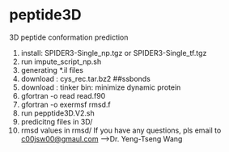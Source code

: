 # peptide3D
3D peptide conformation prediction
1. install: SPIDER3-Single_np.tgz or  SPIDER3-Single_tf.tgz
2. run impute_script_np.sh
3. generating *.il files
4. download : cys_rec.tar.bz2 ##ssbonds 
5. download : tinker bin: minimize dynamic protein
6. gfortran -o read read.f90
7. gfortran -o exermsf rmsd.f
8. run pepptide3D.V2.sh
9. predicitng files in 3D/
10. rmsd values in rmsd/
If you have any questions, pls email to c00jsw00@gmaul.com  -->Dr. Yeng-Tseng Wang
